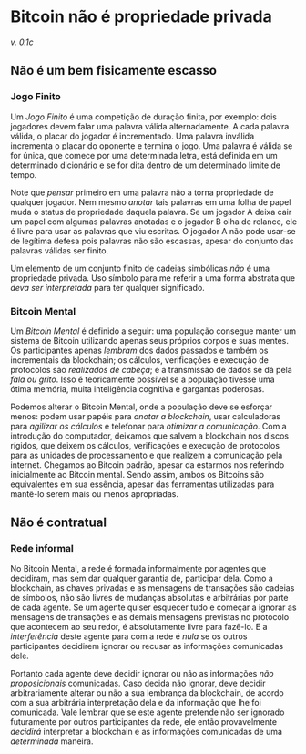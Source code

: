 # Bitcoin não é propriedade privada
_v. 0.1c_

## Não é um bem fisicamente escasso

### Jogo Finito

Um _Jogo Finito_ é uma competição de duração finita, por exemplo: dois jogadores devem falar uma palavra válida alternadamente. A cada palavra válida, o placar do jogador é incrementado. Uma palavra inválida incrementa o placar do oponente e termina o jogo. Uma palavra é válida se for única, que comece por uma determinada letra, está definida em um determinado dicionário e se for dita dentro de um determinado limite de tempo.

Note que _pensar_ primeiro em uma palavra não a torna propriedade de qualquer jogador. Nem mesmo _anotar_ tais palavras em uma folha de papel muda o status de propriedade daquela palavra. Se um jogador A deixa cair um papel com algumas palavras anotadas e o jogador B olha de relance, ele é livre para usar as palavras que viu escritas. O jogador A não pode usar-se de legítima defesa pois palavras não são escassas, apesar do conjunto das palavras válidas ser finito.

Um elemento de um conjunto finito de cadeias simbólicas _não_ é uma propriedade privada. Uso símbolo para me referir a uma forma abstrata que _deva ser_ _interpretada_ para ter qualquer significado. 

[comment]: # (Vale lembrar que a interpretação é pré-requisito para a argumentação. TODO: explorar.)

### Bitcoin Mental

Um _Bitcoin Mental_ é definido a seguir: uma população consegue manter um sistema de Bitcoin utilizando apenas seus próprios corpos e suas mentes. Os participantes apenas _lembram_ dos dados passados e também os incrementais da blockchain; os cálculos, verificações e execução de protocolos são _realizados de cabeça_; e a transmissão de dados se dá pela _fala ou grito_. Isso é teoricamente possível se a população tivesse uma ótima memória, muita inteligência cognitiva e gargantas poderosas.

Podemos alterar o Bitcoin Mental, onde a população deve se esforçar menos: podem usar papéis para _anotar a blockchain_, usar calculadoras para _agilizar os cálculos_ e telefonar para _otimizar a comunicação_. Com a introdução do computador, deixamos que salvem a blockchain nos discos rígidos, que deixem os cálculos, verificações e execução de protocolos para as unidades de processamento e que realizem a comunicação pela internet. Chegamos ao Bitcoin padrão, apesar da estarmos nos referindo inicialmente ao Bitcoin mental. Sendo assim, ambos os Bitcoins são equivalentes em sua essência, apesar das ferramentas utilizadas para mantê-lo serem mais ou menos apropriadas.

## Não é contratual

### Rede informal

No Bitcoin Mental, a rede é formada informalmente por agentes que decidiram, mas sem dar qualquer garantia de, participar dela. Como a blockchain, as chaves privadas e as mensagens de transações são cadeias de símbolos, não são livres de mudanças absolutas e arbitrárias por parte de cada agente. Se um agente quiser esquecer tudo e começar a ignorar as mensagens de transações e as demais mensagens previstas no protocolo que acontecem ao seu redor, é absolutamente livre para fazê-lo. E a _interferência_ deste agente para com a rede é _nula_ se os outros participantes decidirem ignorar ou recusar as informações comunicadas dele.

Portanto cada agente deve decidir ignorar ou não as informações _não proposicionais_ comunicadas. Caso decida não ignorar, deve decidir arbitrariamente alterar ou não a sua lembrança da blockchain, de acordo com a sua arbitrária interpretação dela e da informação que lhe foi comunicada. Vale lembrar que se este agente pretende não ser ignorado futuramente por outros participantes da rede, ele então provavelmente _decidirá_ interpretar a blockchain e as informações comunicadas de uma _determinada_ maneira.

[comment]: # (Este tipo de relação entre o agente e a rede é equivalente a um jogo mental, onde a participação é informal, a entrada e saída é livre e quem não obedece determinadas regras são ignorados pelos demais participantes.)



